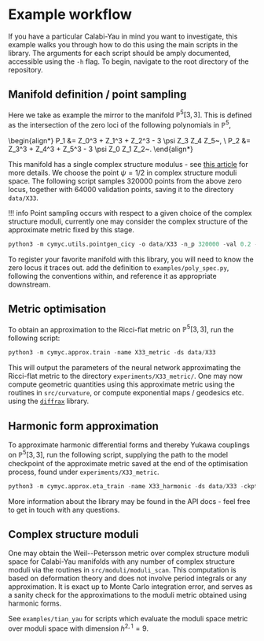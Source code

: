 # Example workflow

If you have a particular Calabi-Yau in mind you want to investigate, this example walks you through how to do this using the main scripts in the library. The arguments for each script should be amply documented, accessible using the `-h` flag. To begin, navigate to the root directory of the repository.

## Manifold definition / point sampling

Here we take as example the mirror to the manifold $\mathbb{P}^5[3,3]$. This is defined as the intersection of the zero loci of the following polynomials in $\mathbb{P}^5$,

\begin{align*}
    P_1 &= Z_0^3 + Z_1^3 + Z_2^3 - 3 \psi Z_3 Z_4 Z_5~, \\
    P_2 &= Z_3^3 + Z_4^3 + Z_5^3 - 3 \psi Z_0 Z_1 Z_2~.
\end{align*}


 This manifold has a single complex structure modulus - see [this article](https://arxiv.org/abs/1903.00596) for more details. We choose the point $\psi = 1/2$ in complex structure moduli space. The following script samples 320000 points from the above zero locus, together with 64000 validation points, saving it to the directory `data/X33`. 

 !!! info
    Point sampling occurs with respect to a given choice of the complex structure moduli, currently one may consider the complex structure of the approximate metric fixed by this stage. 

```python
python3 -m cymyc.utils.pointgen_cicy -o data/X33 -n_p 320000 -val 0.2 -psi 0.5
```

To register your favorite manifold with this library, you will need to know the zero locus it traces out. add the definition to `examples/poly_spec.py`, following the conventions within, and reference it as appropriate downstream.

## Metric optimisation
To obtain an approximation to the Ricci-flat metric on $\mathbb{P}^5[3,3]$, run the following script:

```python
python3 -m cymyc.approx.train -name X33_metric -ds data/X33
```
This will output the parameters of the neural network approximating the Ricci-flat metric to the directory `experiments/X33_metric/`. One may now compute geometric quantities using this approximate metric using the routines in `src/curvature`, or compute exponential maps / geodesics etc. using the [`diffrax`](https://docs.kidger.site/diffrax/) library. 


## Harmonic form approximation
To approximate harmonic differential forms and thereby Yukawa couplings on $\mathbb{P}^5[3,3]$, run the following script, supplying the path to the model checkpoint of the approximate metric saved at the end of the optimisation process, found under `experiments/X33_metric`. 

```python
python3 -m cymyc.approx.eta_train -name X33_harmonic -ds data/X33 -ckpt /path/to/metric/checkpoint
```

More information about the library may be found in the API docs - feel free to get in touch with any questions.

## Complex structure moduli
One may obtain the Weil--Petersson metric over complex structure moduli space for Calabi-Yau manifolds with any number of complex structure moduli via the routines in `src/moduli/moduli_scan`. This computation is based on deformation theory and does not involve period integrals or any approximation. It is exact up to Monte Carlo integration error, and serves as a sanity check for the approximations to the moduli metric obtained using harmonic forms.

See `examples/tian_yau` for scripts which evaluate the moduli space metric over moduli space with dimension $h^{2,1} = 9$.
